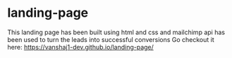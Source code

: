 # landing-page
This landing page has been built using html and css and mailchimp api has been used to turn the leads into successful conversions
Go checkout it here:
https://vanshaj1-dev.github.io/landing-page/
